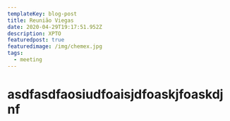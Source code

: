 ```yaml
---
templateKey: blog-post
title: Reunião Viegas
date: 2020-04-29T19:17:51.952Z
description: XPTO
featuredpost: true
featuredimage: /img/chemex.jpg
tags:
  - meeting
---
```

# asdfasdfaosiudfoaisjdfoaskjfoaskdjnf
